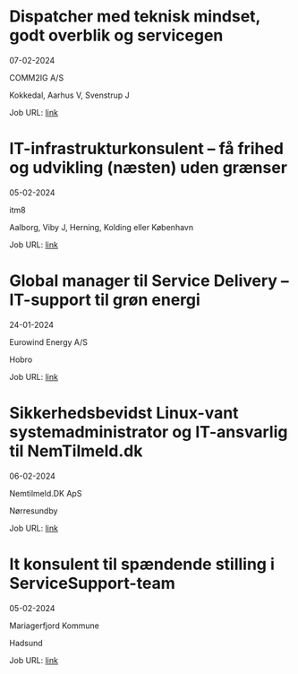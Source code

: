 # Dispatcher med teknisk mindset, godt overblik og servicegen
07-02-2024

COMM2IG A/S

Kokkedal, Aarhus V, Svenstrup J

Job URL: [link](https://www.comm2ig.dk/karriere/dispatcher/)


# IT-infrastrukturkonsulent – få frihed og udvikling (næsten) uden grænser
05-02-2024

itm8

Aalborg, Viby J, Herning, Kolding eller København

Job URL: [link](https://www.jobindex.dk/jobannonce/499672/it-infrastrukturkonsulent-faa-frihed-og-udvikling-naesten-uden-graenser)


# Global manager til Service Delivery – IT-support til grøn energi
24-01-2024

Eurowind Energy A/S

Hobro

Job URL: [link](https://eurowindenergy.com/dk/karriere?hr=show-job/181175&locale=en_US)


# Sikkerhedsbevidst Linux-vant systemadministrator og IT-ansvarlig til NemTilmeld.dk
06-02-2024

Nemtilmeld.DK ApS

Nørresundby

Job URL: [link](https://www.it-jobbank.dk/c?t=h1440450&ctx=j&utm_source=partner&utm_medium=jobindex&utm_campaign=jobannonce)


# It konsulent til spændende stilling i ServiceSupport-team
05-02-2024

Mariagerfjord Kommune

Hadsund

Job URL: [link](https://www.jobindex.dk/jobannonce/r12275710/it-konsulent-til-spaendende-stilling-i-servicesupport-team)


